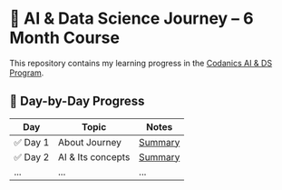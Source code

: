 # 🧠 AI & Data Science Journey – 6 Month Course
This repository contains my learning progress in the [Codanics AI & DS Program](https://codanics.com/courses/six-months-of-ai-and-data-science-mentorship-program/).

## 📅 Day-by-Day Progress

| Day | Topic | Notes |
|-----|-------|-------|
| ✅ Day 1 | About Journey | [Summary](https://github.com/fahadkhanfahad/ai-datascience-learning/blob/master/Day1-%20Knowing%20about%20journey.md)|
| ✅ Day 2 | AI & Its concepts | [Summary](https://github.com/fahadkhanfahad/ai-datascience-learning/blob/master/Day2%20-%20AI%20%26%20its%20concepts.md) |
| ... | ... | ... |

